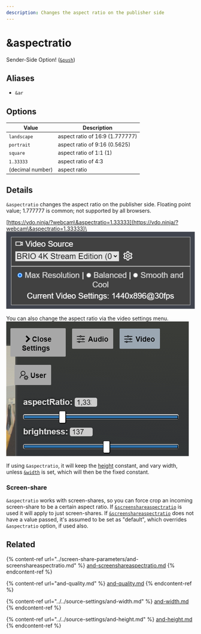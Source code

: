 ```yaml
---
description: Changes the aspect ratio on the publisher side
---
```


# \&aspectratio

Sender-Side Option! ([`&push`](../../source-settings/push.md))

## Aliases

* `&ar`

## Options

| Value            | Description                     |
| ---------------- | ------------------------------- |
| `landscape`      | aspect ratio of 16:9 (1.777777) |
| `portrait`       | aspect ratio of 9:16 (0.5625)   |
| `square`         | aspect ratio of 1:1 (1)         |
| `1.33333`        | aspect ratio of 4:3             |
| (decimal number) | aspect ratio                    |

## Details

`&aspectratio` changes the aspect ratio on the publisher side. Floating point value; 1.777777 is common; not supported by all browsers.

[https://vdo.ninja/?webcam\&aspectratio=1.33333](https://vdo.ninja/?webcam\&aspectratio=1.33333)\
![](<../../.gitbook/assets/image (102) (1).png>)

You can also change the aspect ratio via the video settings menu.![](<../../.gitbook/assets/image (103) (1) (1).png>)

If using `&aspectratio`, it will keep the [height](../../source-settings/and-height.md) constant, and vary width, unless [`&width`](../../source-settings/and-width.md) is set, which will then be the fixed constant.

### Screen-share

`&aspectratio` works with screen-shares, so you can force crop an incoming screen-share to be a certain aspect ratio. If [`&screenshareaspectratio`](../screen-share-parameters/and-screenshareaspectratio.md) is used it will apply to just screen-shares. If [`&screenshareaspectratio`](../screen-share-parameters/and-screenshareaspectratio.md) does not have a value passed, it's assumed to be set as "default", which overrides `&aspectratio` option, if used also.

## Related

{% content-ref url="../screen-share-parameters/and-screenshareaspectratio.md" %}
[and-screenshareaspectratio.md](../screen-share-parameters/and-screenshareaspectratio.md)
{% endcontent-ref %}

{% content-ref url="and-quality.md" %}
[and-quality.md](and-quality.md)
{% endcontent-ref %}

{% content-ref url="../../source-settings/and-width.md" %}
[and-width.md](../../source-settings/and-width.md)
{% endcontent-ref %}

{% content-ref url="../../source-settings/and-height.md" %}
[and-height.md](../../source-settings/and-height.md)
{% endcontent-ref %}
